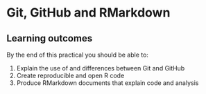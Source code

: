# Git, GitHub and RMarkdown

## Learning outcomes

By the end of this practical you should be able to:

1. Explain the use of and differences between Git and GitHub
1. Create reproducible and open R code
1. Produce RMarkdown documents that explain code and analysis

